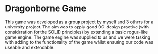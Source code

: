 # Dragonborne Game
This game was developed as a group project by myself and 3 others for a university project. 
The aim was to apply good OO-design practive (with consideration for the SOLID principles) by extending a basic rogue-like game engine.
The game engine was supplied to us and we were tasking with adding to the functionality of the game whilst ensuring our code was useable and extendable.
